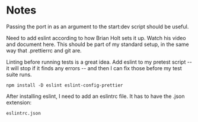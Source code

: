 # Notes

Passing the port in as an argument to the start:dev script should be useful.

Need to add eslint according to how Brian Holt sets it up. Watch his video and document here. This should be part of my standard setup, in the same way that .prettierrc and git are.

Linting before running tests is a great idea. Add eslint to my pretest script -- it will stop if it finds any errors -- and then I can fix those before my test suite runs.

```
npm install -D eslint eslint-config-prettier
```

After installing eslint, I need to add an eslintrc file. It has to have the .json extension:

```
eslintrc.json
```
